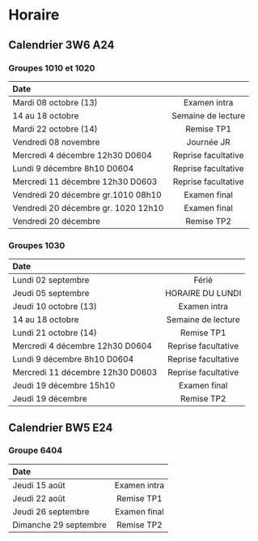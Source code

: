 # Horaire

## Calendrier 3W6 A24
### Groupes 1010 et 1020
| Date |          |
| :--------------- |:---------------:|
| Mardi 08 octobre (13) | Examen intra |
| 14 au 18 octobre | Semaine de lecture |
| Mardi 22 octobre (14) | Remise TP1 |
| Vendredi 08 novembre | Journée JR |
| Mercredi 4 décembre 12h30 D0604 | Reprise facultative |
| Lundi 9 décembre 8h10 D0604 | Reprise facultative |
| Mercredi 11 décembre 12h30 D0603 | Reprise facultative |
| Vendredi 20 décembre gr.1010  08h10 |Examen final|
| Vendredi 20 décembre gr. 1020 12h10 |Examen final|
| Vendredi 20 décembre | Remise TP2 |

### Groupes 1030
| Date |          |
| :--------------- |:---------------:|
| Lundi 02 septembre | Férié |
| Jeudi 05 septembre | HORAIRE DU LUNDI |
| Jeudi 10 octobre (13) | Examen intra |
|  14 au 18 octobre | Semaine de lecture |
| Lundi 21 octobre (14) | Remise TP1 |
| Mercredi 4 décembre 12h30 D0604 | Reprise facultative |
| Lundi 9 décembre 8h10 D0604 | Reprise facultative |
| Mercredi 11 décembre 12h30 D0603 | Reprise facultative |
| Jeudi 19 décembre 15h10 |Examen final|
| Jeudi 19 décembre | Remise TP2 |

## Calendrier BW5 E24
### Groupe 6404
| Date |          |
| :--------------- |:---------------:|
| Jeudi 15 août | Examen intra |
| Jeudi 22 août | Remise TP1 |
| Jeudi 26 septembre | Examen final |
| Dimanche 29 septembre | Remise TP2 |